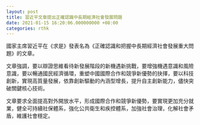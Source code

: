 ```yaml
---
layout: post
title: 習近平文章提出正確認識中長期經濟社會發展問題
date: 2021-01-15 16:20:06.000000000 +08:00
categories: rthk
---
```


國家主席習近平在《求是》發表名為《正確認識和把握中長期經濟社會發展重大問題》的文章。

文章強調，要以辯證思維看待新發展階段的新機遇新挑戰，要增強機遇意識和風險意識，要以暢通國民經濟循環，重塑中國國際合作和競爭新優勢的抉擇，要以科技創新，實現高質量發展，依靠創新驅動的內涵型增長，提升自主創新能力，儘快突破關鍵核心技術。

文章要求全面提高對外開放水平，形成國際合作和競爭新優勢，要實現更加充分就業，健全可持續社保體系，強化公共衛生和疾控體系，加強社會治理，化解社會矛盾，維護社會穩定。
